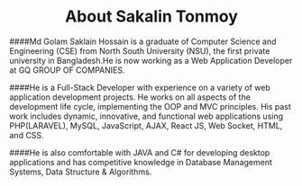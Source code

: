 
<h1 align="center">About Sakalin Tonmoy</h1>
####Md Golam Saklain Hossain is a graduate of Computer Science and Engineering (CSE) from North South University (NSU), the first private university in Bangladesh.He is now working as a Web Application Developer at GQ GROUP OF COMPANIES.

####He is a Full-Stack Developer with experience on a variety of web application development projects. He works on all aspects of the development life cycle, implementing the OOP and MVC principles. His past work includes dynamic, innovative, and functional web applications using PHP(LARAVEL), MySQL, JavaScript, AJAX, React JS, Web Socket, HTML, and CSS. 

####He is also comfortable with JAVA and C# for developing desktop applications and has competitive knowledge in Database Management Systems, Data Structure & Algorithms.
